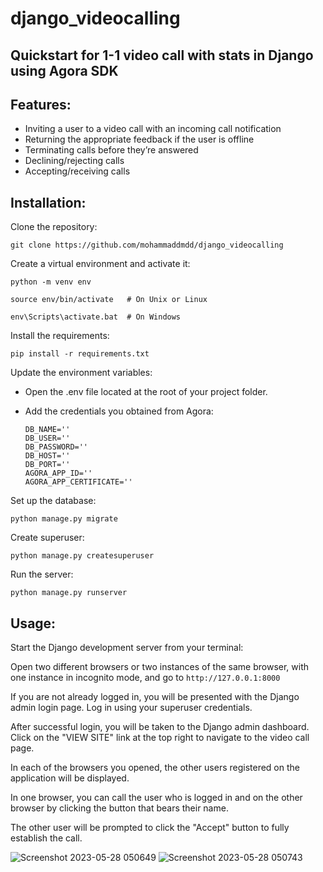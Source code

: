 # django_videocalling
## Quickstart for 1-1 video call with stats in Django using Agora SDK
## Features:
- Inviting a user to a video call with an incoming call notification
- Returning the appropriate feedback if the user is offline
- Terminating calls before they’re answered
- Declining/rejecting calls
- Accepting/receiving calls

## Installation: 

Clone the repository:

`git clone https://github.com/mohammaddmdd/django_videocalling`

Create a virtual environment and activate it:

`python -m venv env`

`source env/bin/activate   # On Unix or Linux`

`env\Scripts\activate.bat  # On Windows`

Install the requirements:

`pip install -r requirements.txt`

Update the environment variables:

- Open the .env file located at the root of your project folder.

- Add the credentials you obtained from Agora:

  ```DJANGO_SECRET_KEY=''
  DB_NAME=''
  DB_USER=''
  DB_PASSWORD=''
  DB_HOST=''
  DB_PORT=''
  AGORA_APP_ID=''
  AGORA_APP_CERTIFICATE='' 

Set up the database:

`python manage.py migrate`

Create superuser:

`python manage.py createsuperuser`

Run the server:

`python manage.py runserver`
##
## Usage:

Start the Django development server from your terminal:

Open two different browsers or two instances of the same browser, with one instance in incognito mode, and go to `http://127.0.0.1:8000`

If you are not already logged in, you will be presented with the Django admin login page. Log in using your superuser credentials.

After successful login, you will be taken to the Django admin dashboard. Click on the "VIEW SITE" link at the top right to navigate to the video call page.

In each of the browsers you opened, the other users registered on the application will be displayed.

In one browser, you can call the user who is logged in and on the other browser by clicking the button that bears their name.

The other user will be prompted to click the "Accept" button to fully establish the call.

![Screenshot 2023-05-28 050649](https://github.com/mohammaddmdd/django_videocalling/assets/112494873/82929751-b906-4e8a-80a1-da962a99887d)
![Screenshot 2023-05-28 050743](https://github.com/mohammaddmdd/django_videocalling/assets/112494873/c582e160-6f12-40b3-bcdf-05246615a167)
